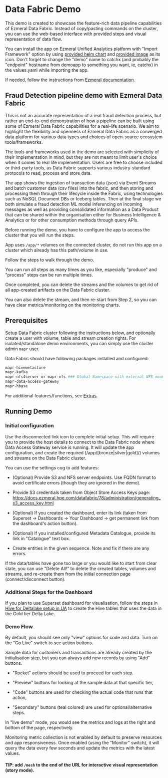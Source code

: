 
# Data Fabric Demo

This demo is created to showcase the feature-rich data pipeline capabilities of Ezmeral Data Fabric. Instead of copy/pasting commands on the cluster, you can use the web-based interface with provided steps and visual representation of data flow.

You can install the app on Ezmeral Unified Analytics platform with "Import Framework" option by using [provided helm chart](./helm-package/demoapp-0.0.5.tgz) and [provided image](./helm-package/fraud-detection-app.jpg) as its icon. Don't forget to change the "demo" name to catchx (and probably the "endpoint" hostname from demoapp to something you want, ie, catchx) in the values.yaml while importing the app.

If needed, follow the instructions from [Ezmeral documentation](https://docs.ezmeral.hpe.com/unified-analytics/15/ManageClusters/importing-applications.html).


## Fraud Detection pipeline demo with Ezmeral Data Fabric

This is not an accurate representation of a real fraud detection process, but rather an end-to-end demonstration of how a pipeline can be built using some of Ezmeral Data Fabric capabilities for a real-life scenario. We aim to highlight the flexibility and openness of Ezmeral Data Fabric as a converged data platform for various data types and choices of open-source ecosystem tools/frameworks.

The tools and frameworks used in the demo are selected with simplicity of their implementation in mind, but they are not meant to limit user's choice when it comes to real life implementation. Users are free to choose included or third-party tools, as Data Fabric supports various industry-standard protocols to read, process and store data.

The app shows the ingestion of transaction data (json) via Event Streams and batch customer data (csv files) into the fabric, and then storing and processing them through their lifecycle inside the Fabric, using technologies such as NoSQL Document DBs or Iceberg tables. Then at the final stage we both simulate a fraud detection ML model inferencing on incoming messages as well as providing consolidated information as a Data Product that can be shared within the organisation either for Business Intelligence & Analytics or for other consumption methods through query APIs.

Before running the demo, you have to configure the app to access the cluster that you will run the steps.

App uses `/app/*` volumes on the connected cluster, do not run this app on a cluster which already has this path/volume in use.

Follow the steps to walk through the demo.

You can run all steps as many times as you like, especially "produce" and "process" steps can be run multiple times.

Once completed, you can delete the streams and the volumes to get rid of all app-created artifacts on the Data Fabric cluster.

You can also delete the stream, and then re-start from Step 2, so you can have clear metrics/monitoring on the monitoring charts.


## Prerequisites

Setup Data Fabric cluster following the instructions below, and optionally create a user with volume, table and stream creation rights. For isolated/standalone demo environments, you can simply use the cluster admin `mapr` user.

Data Fabric should have following packages installed and configured:

```bash
mapr-hivemetastore
mapr-kafka
mapr-nfs4server or mapr-nfs ### Global Namespace with external NFS mount will work only with mapr-nfs4server
mapr-data-access-gateway
mapr-hbase
```

For additional features/functions, see [Extras](./EXTRAS.md).

## Running Demo

### Initial configuration

Use the disconnected link icon to complete initial setup. This will require you to provide the host details to connect to the Data Fabric node where Data Access Gateway service is running. It will update the app configuration, and create the required (/app/[bronze|silver|gold]/) volumes and streams on the Data Fabric cluster.

You can use the settings cog to add features:

- (Optional) Provide S3 and NFS server endpoints. Use FQDN format to avoid certificate errors (though they are ignored in the demo).

- Provide S3 credentials taken from Object Store Access Keys page: https://docs.ezmeral.hpe.com/datafabric/78/administration/generating_s3_access_key.html

- (Optional) If you created the dashboard, enter its link (taken from Superset -> Dashboards -> Your Dashboard -> get permanent link from the dashboard's action button).

- (Optional) If you installed/configured Metadata Catalogue, provide its link in "Catalogue" text box.

- Create entities in the given sequence. Note and fix if there are any errors.

If the data/tables have gone too large or you would like to start from clear state, you can use "Delete All!" to delete the created tables, volumes and streams, and re-create them from the initial connection page (connect/disconnect button).

### Additional Steps for the Dashboard

If you plan to use Superset dashboard for visualisation, follow the steps in [Hive for Deltalake setup in UA](./HiveForDelta.md) to create the Hive tables that uses the data in the Gold tier Delta Lake.

### Demo Flow

By default, you should see only "view" options for code and data. Turn on the "Go Live" switch to see action buttons.

Sample data for customers and transactions are already created by the initialisation step, but you can always add new records by using "Add" buttons.

- "Rocket" actions should be used to proceed for each step.

- "Preview" buttons for looking at the sample data at that specific tier,

- "Code" buttons are used for checking the actual code that runs that action,

- "Secondary" buttons (teal colored) are used for optional/alternative steps.

In "live demo" mode, you would see the metrics and logs at the right and bottom of the page, respectively.

Monitoring metric collection is not enabled by default to preserve resources and app responsiveness. Once enabled (using the "Monitor" switch), it will query the data every few seconds and update the metrics with the latest values.

#### TIP: add `/mesh` to the end of the URL for interactive visual representation (story mode).
